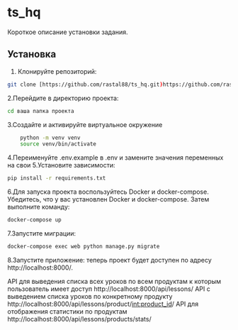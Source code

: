 # ts_hq
Короткое описание установки задания.
## Установка
1. Клонируйте репозиторий:
```bash
git clone [https://github.com/rastal88/ts_hq.git)https://github.com/rastal88/ts_hq.git]
```
2.Перейдите в директорию проекта:
```bash
cd ваша папка проекта
```
3.Создайте и активируйте виртуальное окружение
```bash
    python -m venv venv
    source venv/bin/activate
```
4.Переименуйте .env.example в .env и замените значения переменных на свои
5.Установите зависимости:  
```bash
pip install -r requirements.txt
```
6.Для запуска проекта воспользуйтесь Docker и docker-compose. Убедитесь, что у вас установлен Docker и docker-compose. Затем выполните команду:
```bash
docker-compose up
```
7.Запустите миграции:
```bash
docker-compose exec web python manage.py migrate
```
8.Запустите приложение:
теперь проект будет доступен по адресу http://localhost:8000/.

API для выведения списка всех уроков по всем продуктам к которым пользователь имеет доступ
http://localhost:8000/api/lessons/
API с выведением списка уроков по конкретному продукту 
http://localhost:8000/api/lessons/product/<int:product_id>/
API для отображения статистики по продуктам
http://localhost:8000/api/lessons/products/stats/
